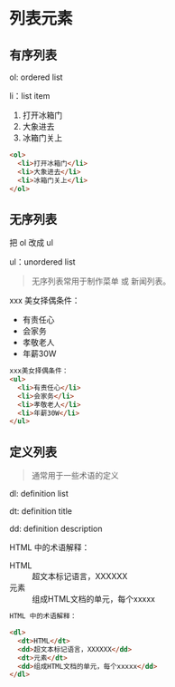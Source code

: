 # 列表元素

## 有序列表

ol: ordered list

li：list item

<ol>
  <li>打开冰箱门</li>
  <li>大象进去</li>
  <li>冰箱门关上</li>
</ol>

```html
<ol>
  <li>打开冰箱门</li>
  <li>大象进去</li>
  <li>冰箱门关上</li>
</ol>
```

## 无序列表

把 ol 改成 ul

ul：unordered list

> 无序列表常用于制作菜单 或 新闻列表。

xxx 美女择偶条件：

<ul>
    <li>有责任心</li>
    <li>会家务</li>
    <li>孝敬老人</li>
    <li>年薪30W</li>
</ul>

```html
xxx美女择偶条件：
<ul>
  <li>有责任心</li>
  <li>会家务</li>
  <li>孝敬老人</li>
  <li>年薪30W</li>
</ul>
```

## 定义列表

> 通常用于一些术语的定义

dl: definition list

dt: definition title

dd: definition description

HTML 中的术语解释：

<dl>
    <dt>HTML</dt>
    <dd>
        超文本标记语言，XXXXXX
    </dd>
    <dt>元素</dt>
    <dd>
        组成HTML文档的单元，每个xxxxx
    </dd>
</dl>

```html
HTML 中的术语解释：

<dl>
  <dt>HTML</dt>
  <dd>超文本标记语言，XXXXXX</dd>
  <dt>元素</dt>
  <dd>组成HTML文档的单元，每个xxxxx</dd>
</dl>
```
